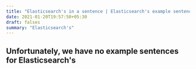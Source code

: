 ```yaml
---
title: "Elasticsearch's in a sentence | Elasticsearch's example sentences"
date: 2021-01-20T19:57:50+05:30
draft: falses
summary: "Elasticsearch's"
---
```

## Unfortunately, we have no example sentences for Elasticsearch's                 
